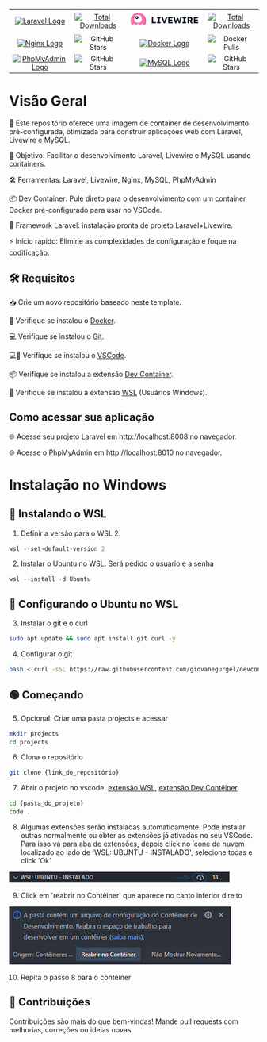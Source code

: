 
<table border="0" align="center">
    <tr>
        <td align="center"><a href="https://laravel.com/docs/10.x" target="_blank"><img src="https://raw.githubusercontent.com/laravel/art/master/logo-lockup/5%20SVG/2%20CMYK/1%20Full%20Color/laravel-logolockup-cmyk-red.svg" width="320" alt="Laravel Logo"></a></td>
        <td align="center"><a href="https://packagist.org/packages/laravel/framework"><img src="https://img.shields.io/packagist/dt/laravel/framework" alt="Total Downloads"></a></td>
        <td align="center"><a href="https://livewire.laravel.com/docs/quickstart" target="_blank"><img src="https://github.com/livewire/livewire/raw/main/art/readme_logo.png" width="270" alt="Livewire Logo"></a></td>
        <td align="center"><a href="https://packagist.org/packages/livewire/livewire"><img src="https://poser.pugx.org/livewire/livewire/d/total.svg" alt="Total Downloads">
    </a></td>
    </tr>
    <tr>
        <td align="center"><a href="https://www.nginx.com/" target="_blank"><img src="https://upload.wikimedia.org/wikipedia/commons/c/c5/Nginx_logo.svg" width="240" alt="Nginx Logo"></a></td>
        <td align="center"><img src="https://img.shields.io/github/stars/nginx" alt="GitHub Stars"></td>
        <td align="center"><a href="https://hub.docker.com/r/giovanegurgel/laravel_server" target="_blank"><img  src="https://geeksterminal.com/wp-content/uploads/2019/11/docker-logo-310x162.png" width="320" alt="Docker Logo"></a></td>
        <td align="center"><img src="https://img.shields.io/docker/pulls/giovanegurgel/laravel_server" alt="Docker Pulls"></td>
    </tr>
    <tr>
        <td align="center"><a href="https://www.phpmyadmin.net/" target="_blank"><img  src="https://www.phpmyadmin.net/static/images/logo.png?067b638aa2a2" width="160" alt="PhpMyAdmin Logo"></a></td>
        <td align="center"><img src="https://img.shields.io/github/stars/phpmyadmin" alt="GitHub Stars"></td>
        <td align="center"><a href="https://www.mysql.com/" target="_blank"><img  src="https://vetores.org/d/mysql.svg" width="130" alt="MySQL Logo"></a></td>
        <td align="center"><img src="https://img.shields.io/github/stars/mysql" alt="GitHub Stars"></a></td>
    </tr>
</table>

# Visão Geral
🌟 Este repositório oferece uma imagem de container de desenvolvimento pré-configurada, otimizada para construir aplicações web com Laravel, Livewire e MySQL.

🚀 Objetivo: Facilitar o desenvolvimento Laravel, Livewire e MySQL usando containers.

🛠️ Ferramentas: Laravel, Livewire, Nginx, MySQL, PhpMyAdmin

📦 Dev Container: Pule direto para o desenvolvimento com um container Docker pré-configurado para usar no VSCode.

🚀 Framework Laravel: instalação pronta de projeto Laravel+Livewire.

⚡ Início rápido: Elimine as complexidades de configuração e foque na codificação.

## 🛠️ Requisitos

📥 Crie um novo repositório baseado neste template.

🐳 Verifique se instalou o [Docker](https://docs.docker.com/get-docker/).

💻 Verifique se instalou o [Git](https://git-scm.com/downloads).

💻📝 Verifique se instalou o [VSCode](https://git-scm.com/downloads).

📦 Verifique se instalou a extensão [Dev Container](https://marketplace.visualstudio.com/items?itemName=ms-vscode-remote.remote-containers).

🐧 Verifique se instalou a extensão [WSL](https://marketplace.visualstudio.com/items?itemName=ms-vscode-remote.remote-wsl) (Usuários Windows).

## Como acessar sua aplicação

🌐 Acesse seu projeto Laravel em http://localhost:8008 no navegador.

🌐 Acesse o PhpMyAdmin em http://localhost:8010 no navegador.

# Instalação no Windows

## 🐧 Instalando o WSL

1. Definir a versão para o WSL 2.

```powershell
wsl --set-default-version 2
```

2. Instalar o Ubuntu no WSL. Será pedido o usuário e a senha

```powershell
wsl --install -d Ubuntu
```

## 🐧 Configurando o Ubuntu no WSL

3. Instalar o git e o curl

```bash
sudo apt update && sudo apt install git curl -y
```

4. Configurar o git

```bash
bash <(curl -sSL https://raw.githubusercontent.com/giovanegurgel/devcont_laravel/main/configGit.sh)
```
## 🟢 Começando

5. Opcional: Criar uma pasta projects e acessar

```bash
mkdir projects
cd projects
```

6. Clona o repositório

```bash
git clone {link_do_repositório}
```

7. Abrir o projeto no vscode. [extensão WSL](https://marketplace.visualstudio.com/items?itemName=ms-vscode-remote.remote-wsl), [extensão Dev Contêiner](https://marketplace.visualstudio.com/items?itemName=ms-vscode-remote.remote-containers)

```bash
cd {pasta_do_projeto}
code .
```

8. Algumas extensões serão instaladas automaticamente. Pode instalar outras normalmente ou obter as extensões já ativadas no seu VSCode. Para isso vá para aba de extensões, depois click no ícone de nuvem localizado ao lado de 'WSL: UBUNTU - INSTALADO', selecione todas e click 'Ok'

![Imagem mostrando o ícone de nuvem](/img/nuvem.png)

9. Click em 'reabrir no Contêiner' que aparece no canto inferior direito

![Imagem da janela de reabrir Contêiner](/img/reabrir_container.png)

10. Repita o passo 8 para o contêiner

## 🤝 Contribuições
Contribuições são mais do que bem-vindas! Mande pull requests com melhorias, correções ou ideias novas.
